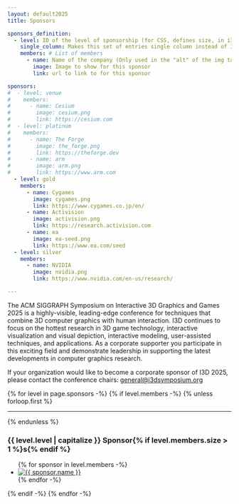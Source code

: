 ```yaml
---
layout: default2025
title: Sponsors

sponsors_definition:
  - level: ID of the level of sponsorship (for CSS, defines size, in i3d.scss)
    single_column: Makes this set of entries single column instead of 3 columns if only one entry. Mainly intended for venue (and platinum if only one)
    members: # List of members
      - name: Name of the company (Only used in the "alt" of the img tag)
        image: Image to show for this sponsor
        link: url to link to for this sponsor

sponsors:
#  - level: venue
#    members:
#      - name: Cesium
#        image: cesium.png
#        link: https://cesium.com
#  - level: platinum
#    members:
#      - name: The Forge
#        image: the_forge.png
#        link: https://theforge.dev
#      - name: arm
#        image: arm.png
#        link: https://www.arm.com
  - level: gold
    members:
      - name: Cygames
        image: cygames.png
        link: https://www.cygames.co.jp/en/
      - name: Activision
        image: activision.png
        link: https://research.activision.com
      - name: ea
        image: ea-seed.png
        link: https://www.ea.com/seed
  - level: silver
    members:
      - name: NVIDIA
        image: nvidia.png
        link: https://www.nvidia.com/en-us/research/

---
```


The ACM SIGGRAPH Symposium on Interactive 3D Graphics and Games
2025 is a highly-visible, leading-edge conference for techniques that
combine 3D computer graphics with human interaction. I3D continues to
focus on the hottest research in 3D game technology, interactive
visualization and visual depiction, interactive modeling,
user-assisted techniques, and applications. As a corporate supporter
you participate in this exciting field and demonstrate leadership in
supporting the latest developments in computer graphics research.


If your organization would like to become a corporate sponsor of
I3D 2025, please contact the conference chairs: [general@i3dsymposium.org](mailto:general@i3dsymposium.org)

<div id="sponsors" class="flex centered">
    <div class="two-thirds">
      {% for level in page.sponsors -%}
        {% if level.members -%}
          {% unless forloop.first %}<hr>{% endunless %}
          <h3>{{ level.level | capitalize }} Sponsor{% if level.members.size > 1 %}s{% endif %}</h3>
          <ul class="sponsors-list sponsors-{{ level.level }}">
          {% for sponsor in level.members -%}
              <li>
                  <a href="{{ sponsor.link }}" target="_blank">
                      <img src="img/sponsors/{{ sponsor.image }}" alt="{{ sponsor.name }}">
                  </a>
              </li>
          {% endfor -%}
          </ul>
        {% endif -%}
      {% endfor -%}
    </div>
</div>

